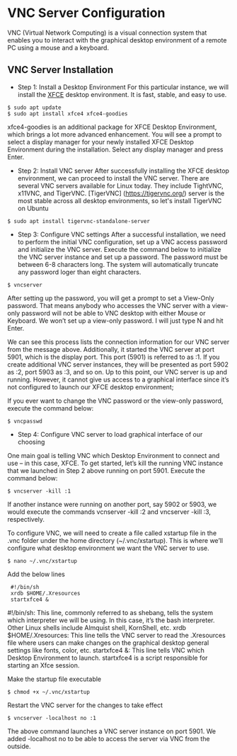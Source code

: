# VNC Server Configuration
VNC (Virtual Network Computing) is a visual connection system that enables you to interact with the graphical desktop environment of a remote PC using a mouse and a keyboard.

## VNC Server Installation ##
* Step 1: Install a Desktop Environment
  For this particular instance, we will install the [XFCE](https://xfce.org/) desktop environment. It is fast, stable, and easy to use.

```
$ sudo apt update 
$ sudo apt install xfce4 xfce4-goodies
```

xfce4-goodies is an additional package for XFCE Desktop Environment, which brings a lot more advanced enhancement.
You will see a prompt to select a display manager for your newly installed XFCE Desktop Environment during the installation. Select any display manager and press Enter.

* Step 2: Install VNC server 
After successfully installing the XFCE desktop environment, we can proceed to install the VNC server. There are several VNC servers available for Linux today. They include TightVNC, x11VNC, and TigerVNC.
[TigerVNC] (https://tigervnc.org/) server is the most stable across all desktop environments, so let's install TigerVNC on Ubuntu

```
$ sudo apt install tigervnc-standalone-server
```

* Step 3: Configure VNC settings 
After a successful installation, we need to perform the initial VNC configuration, set up a VNC access password and initialize the VNC server.
Execute the command below to initialize the VNC server instance and set up a password. The password must be between 6-8 characters long. The system will automatically truncate any password loger than eight characters.

```
$ vncserver
```

After setting up the password, you will get a prompt to set a View-Only password. That means anybody who accesses the VNC server with a view-only password will not be able to VNC desktop with either Mouse or Keyboard. We won’t set up a view-only password. I will just type N and hit Enter.

We can see this process lists the connection information for our VNC server from the message above. Additionally, it started the VNC server at port 5901, which is the display port. This port (5901) is referred to as :1.
If you create additional VNC server instances, they will be presented as port 5902 as :2, port 5903 as :3, and so on.
Up to this point, our VNC server is up and running. However, it cannot give us access to a graphical interface since it’s not configured to launch our XFCE desktop environment;

If you ever want to change the VNC password or the view-only password, execute the command below:

```
$ vncpasswd
```

* Step 4: Configure VNC server to load graphical interface of our choosing

One main goal is telling VNC which Desktop Environment to connect and use – in this case, XFCE. To get started, let’s kill the running VNC instance that we launched in Step 2 above running on port 5901. Execute the command below:

```
$ vncserver -kill :1
```

If another instance were running on another port, say 5902 or 5903, we would execute the commands vcnserver -kill :2 and vncserver -kill :3, respectively.

To configure VNC, we will need to create a file called xstartup file in the .vnc folder under the home directory (~/.vnc/xstartup). This is where we’ll configure what desktop environment we want the VNC server to use.

```
$ nano ~/.vnc/xstartup
```

Add the below lines

```
 #!/bin/sh
 xrdb $HOME/.Xresources
 startxfce4 &
```

#!/bin/sh: This line, commonly referred to as shebang, tells the system which interpreter we will be using. In this case, it’s the bash interpreter. Other Linux shells include Almquist shell, KornShell, etc.
xrdb $HOME/.Xresources: This line tells the VNC server to read the .Xresources file where users can make changes on the graphical desktop general settings like fonts, color, etc.
startxfce4 &: This line tells VNC which Desktop Environment to launch. startxfce4 is a script responsible for starting an Xfce session.

Make the startup file executable

```
$ chmod +x ~/.vnc/xstartup
```

Restart the VNC server for the changes to take effect

```
$ vncserver -localhost no :1
```

The above command launches a VNC server instance on port 5901. We added -localhost no to be able to access the server via VNC from the outside.
